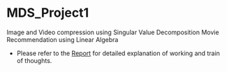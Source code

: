# MDS_Project1
Image and Video compression using Singular Value Decomposition
Movie Recommendation using Linear Algebra
- Please refer to the [Report](https://github.com/AdumaRishithReddy/MDS_Project1) for detailed explanation of working and train of thoughts.
